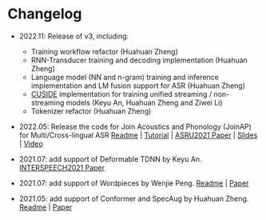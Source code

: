 # Changelog

- 2022.11: Release of v3, including:
    - Training workflow refactor (Huahuan Zheng)
    - RNN-Transducer training and decoding implementation (Huahuan Zheng)
    - Language model (NN and n-gram) training and inference implementation and LM fusion support for ASR (Huahuan Zheng)
    - [CUSIDE](https://arxiv.org/abs/2203.16758) implementation for training unified streaming / non-streaming models (Keyu An, Huahuan Zheng and Ziwei Li)
    - Tokenizer refactor (Huahuan Zheng)

- 2022.05: Release the code for Join Acoustics and Phonology (JoinAP) for Multi/Cross-lingual ASR [Readme](joinap.md) | [Tutorial](joinap_tutorial_ch.md) | [ASRU2021 Paper](http://oa.ee.tsinghua.edu.cn/~ouzhijian/pdf/ASRU21_JoinAP.pdf) | [Slides](http://oa.ee.tsinghua.edu.cn/~ouzhijian/pdf/asru2021_JoinAP_slides.pdf) | [Video](https://www.bilibili.com/video/BV1X44y1Y7zm)

- 2021.07: add support of Deformable TDNN by Keyu An. [INTERSPEECH2021 Paper](http://oa.ee.tsinghua.edu.cn/~ouzhijian/pdf/is2021_deformable.pdf)

- 2021.07: add support of Wordpieces by Wenjie Peng. [Readme](wordpieces.md) | [Paper](https://arxiv.org/abs/2107.03007)

- 2021.05: add support of Conformer and SpecAug by Huahuan Zheng. [Readme](conformer.md) | [Paper](https://arxiv.org/abs/2107.03007)
